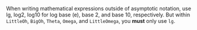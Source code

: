 
When writing mathematical expressions outside of asymptotic notation, 
use
lg, log2, log10 for log base \(e\), base 2, and base 10, respectively.
But within `LittleOh`, `BigOh`, `Theta`, `Omega`, and `LittleOmega`,
you **must** only use `lg`.
